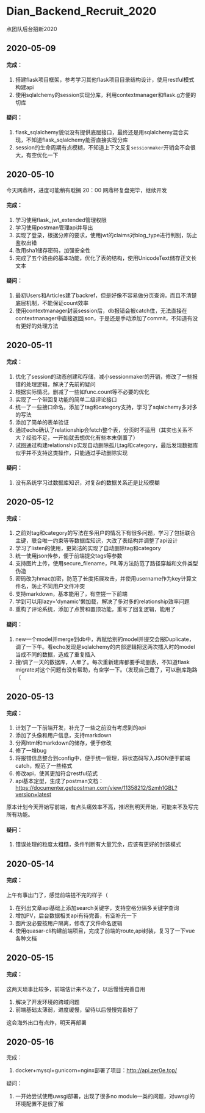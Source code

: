 # Dian_Backend_Recruit_2020
点团队后台招新2020
## 2020-05-09

#### 完成：

1. 搭建flask项目框架，参考学习其他flask项目目录结构设计，使用restful模式构建api
2. 使用sqlalchemy的session实现分库，利用contextmanager和flask.g方便的切库

#### 疑问：

1. flask_sqlalchemy貌似没有提供底层接口，最终还是用sqlalchemy混合实现，不知道flask_sqlalchemy能否直接实现分库
2. session的生命周期有点模糊，不知道上下文反复`sessionmaker`开销会不会很大，有空优化一下

## 2020-05-10
今天网鼎杯，进度可能稍有耽搁
20：00
网鼎杯复盘完毕，继续开发
#### 完成：
1. 学习使用flask_jwt_extended管理权限
2. 学习使用postman管理api并导出
3. 实现了登录，根据分库的要求，使用jwt的claims对blog_type进行判别，防止鉴权出错
4. 改用sha1储存密码，加强安全性
5. 完成了五个路由的基本功能，优化了表的结构，使用UnicodeText储存正文长文本
#### 疑问：
1. 最初Users和Articles建了backref，但是好像不容易做分页查询，而且不清楚底层机制，不能保证count效率
2. 使用contextmanager封装session后，db报错会被catch住，无法直接在contextmanager中直接返回json，于是还是手动添加了commit，不知道有没有更好的处理方法

## 2020-05-11

#### 完成：

1. 优化了session的动态创建和存储，减小sessionmaker的开销，修改了一些报错的处理逻辑，解决了先前的疑问
2. 根据实际情况，删减了一些如func.count等不必要的优化
3. 实现了一个带回复功能的简单二级评论接口
4. 统一了一些接口命名，添加了tag和category支持，学习了sqlalchemy多对多的写法
5. 添加了简单的表单验证
6. 通过echo确认了relationship会fetch整个表，分页时不适用（其实也关系不大？经验不足，一开始就去想优化有些本末倒置了）
7. 试图通过构建relationship实现自动删除孤儿tag和category，最后发现数据库似乎并不支持这类操作，只能通过手动删除实现

#### 疑问：

1. 没有系统学习过数据库知识，对复杂的数据关系还是比较模糊

## 2020-05-12

#### 完成：

1. 之前对tag和category的写法在多用户的情况下有很多问题，学习了包括联合主键，联合唯一约束等等数据库知识，大改了表结构并调整了api设计
2. 学习了listen的使用，更简洁的实现了自动删除tag和category
3. 统一使用json传参，便于前端提交tags等参数
4. 支持图片上传，使用secure_filename，PIL等方法防范了路径穿越和文件类型伪造
5. 密码改为hmac加密，防范了长度拓展攻击，并使用username作为key计算文件名，防止不同用户文件冲突
6. 支持markdown，基本能用了，有空搓一下前端
7. 学到可以用lazy='dynamic'懒加载，解决了多对多的relationship效率问题
8. 重构了评论系统，添加了点赞和置顶功能，重写了回复逻辑，能用了

#### 疑问：

1. new一个model并merge到db中，再赋给别的model并提交会报Duplicate，调了一下午。看echo发现是sqlalchemy的内部逻辑把这两次插入时的model当成不同的数据，造成了重复插入
2. 搜/调了一天的数据库，人晕了。每次重新建库都要手动删表，不知道flask migrate对这个问题有没有帮助，有空学一下。（发现自己蠢了，可以删库跑路（

## 2020-05-13

#### 完成：

1. 计划了一下前端开发，补充了一些之前没有考虑到的api
2. 添加了头像和用户信息，支持markdown
3. 分离html和markdown的储存，便于修改
4. 修了一堆bug
5. 将报错信息整合到config中，便于统一管理，将状态码写入JSON便于前端catch，规范了一些格式
6. 修改api，使其更加符合restful范式
7. api基本定型，生成了postman文档：https://documenter.getpostman.com/view/11358212/Szmh1GBL?version=latest

原本计划今天开始写前端，有点头痛效率不高，推迟到明天开始，可能来不及写完所有功能。

#### 疑问：

1. 错误处理的粒度太粗糙，条件判断有大量冗余，应该有更好的封装模式

## 2020-05-14

#### 完成：

上午有事出门了，感觉前端搓不完的样子（

1. 在列出文章api基础上添加search关键字，支持空格分隔多关键字查询
2. 增加PV，后台数据相关api有待完善，有空补充一下
3. 图片没必要按用户隔离，修改了文件命名逻辑
4. 使用quasar-cli构建前端项目，完成了前端的route,api封装，复习了一下vue各种文档

## 2020-05-15

#### 完成：

这两天琐事比较多，前端估计来不及了，以后慢慢完善自用

1. 解决了开发环境的跨域问题
2. 前端基础太薄弱，进度缓慢，留待以后慢慢完善好了

这会海外出口有点炸，明天再部署

## 2020-05-16

完成：

1. docker+mysql+gunicorn+nginx部署了项目：http://api.zer0e.top/

疑问：

1. 一开始尝试使用uwsgi部署，出现了很多no module一类的问题，对uwsgi的环境配置不是很了解